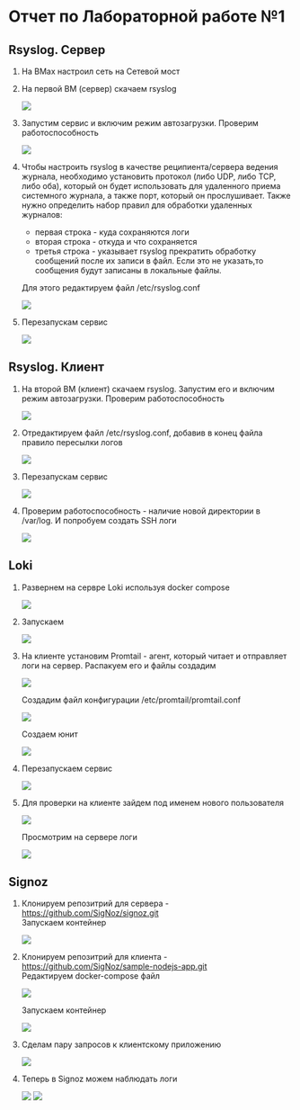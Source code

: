 # Отчет по Лабораторной работе №1
## Rsyslog. Сервер
1. На ВМах настроил сеть на Сетевой мост
2. На первой ВМ (сервер) скачаем rsyslog

   ![](https://github.com/timMong/MIREA_TOIB_2023/blob/main/Practice_4/images/1.png)
   
3. Запустим сервис и включим режим автозагрузки. Проверим работоспособность

   ![](https://github.com/timMong/MIREA_TOIB_2023/blob/main/Practice_4/images/2.png)
   
4. Чтобы настроить rsyslog в качестве реципиента/сервера ведения журнала, необходимо установить протокол (либо UDP, либо TCP,   либо оба), который он будет использовать для удаленного приема системного журнала, а         также   порт, который он прослушивает. Также нужно определить набор правил для обработки удаленных журналов:
    - первая строка - куда сохраняются логи
    - вторая строка - откуда и что сохраняется
    - третья строка - указывает rsyslog прекратить обработку сообщений после их записи в файл. Если это не указать,то сообщения будут записаны в локальные файлы.
  
   Для этого редактируем файл /etc/rsyslog.conf
   
   ![](https://github.com/timMong/MIREA_TOIB_2023/blob/main/Practice_4/images/3.png)
   
5. Перезапускам сервис

   ![](https://github.com/timMong/MIREA_TOIB_2023/blob/main/Practice_4/images/4.png)

## Rsyslog. Клиент
1. На второй ВМ (клиент) скачаем rsyslog. Запустим его и включим режим автозагрузки. Проверим работоспособность
   
   ![](https://github.com/timMong/MIREA_TOIB_2023/blob/main/Practice_4/images/5.png)
   
2. Отредактируем файл /etc/rsyslog.conf, добавив в конец файла правило пересылки логов
   
   ![](https://github.com/timMong/MIREA_TOIB_2023/blob/main/Practice_4/images/6.png)
   
3. Перезапускам сервис

   ![](https://github.com/timMong/MIREA_TOIB_2023/blob/main/Practice_4/images/7.png)
   
4. Проверим работоспособность - наличие новой директории в /var/log. И попробуем создать SSH логи

   ![](https://github.com/timMong/MIREA_TOIB_2023/blob/main/Practice_4/images/8.png)

## Loki
1. Развернем на сервре Loki используя docker compose
   
   ![](https://github.com/timMong/MIREA_TOIB_2023/blob/main/Practice_4/images/9.png)
   
2. Запускаем
   
   ![](https://github.com/timMong/MIREA_TOIB_2023/blob/main/Practice_4/images/10.png)
   
3. На клиенте установим Promtail - агент, который читает и отправляет логи на сервер. Распакуем его и файлы создадим
   
   ![](https://github.com/timMong/MIREA_TOIB_2023/blob/main/Practice_4/images/11.png)
   
   Создадим файл конфигурации /etc/promtail/promtail.conf
   
   ![](https://github.com/timMong/MIREA_TOIB_2023/blob/main/Practice_4/images/12.png)
   
   Создаем юнит
   
   ![](https://github.com/timMong/MIREA_TOIB_2023/blob/main/Practice_4/images/13.png)
   
4. Перезапускаем сервис
   
   ![](https://github.com/timMong/MIREA_TOIB_2023/blob/main/Practice_4/images/14.png)
   
5. Для проверки на клиенте зайдем под именем нового пользователя
    
   ![](https://github.com/timMong/MIREA_TOIB_2023/blob/main/Practice_4/images/15.png)
   
   Просмотрим на сервере логи

   ![](https://github.com/timMong/MIREA_TOIB_2023/blob/main/Practice_4/images/16.png)

## Signoz
1. Клонируем репозитрий для сервера - https://github.com/SigNoz/signoz.git<BR>
   Запускаем контейнер
   
   ![](https://github.com/timMong/MIREA_TOIB_2023/blob/main/Practice_4/images/17.png)
   
2. Клонируем репозитрий для клиента - https://github.com/SigNoz/sample-nodejs-app.git<BR>
   Редактируем docker-compose файл
   
   ![](https://github.com/timMong/MIREA_TOIB_2023/blob/main/Practice_4/images/18.1.png)
   
   Запускаем контейнер
   
   ![](https://github.com/timMong/MIREA_TOIB_2023/blob/main/Practice_4/images/18.png)
   
3. Сделам пару запросов к клиентскому приложению
   
   ![](https://github.com/timMong/MIREA_TOIB_2023/blob/main/Practice_4/images/19.png)
   
4. Теперь в Signoz можем наблюдать логи
   
   ![](https://github.com/timMong/MIREA_TOIB_2023/blob/main/Practice_4/images/20.png)
   ![](https://github.com/timMong/MIREA_TOIB_2023/blob/main/Practice_4/images/21.png)







   
